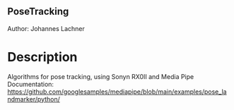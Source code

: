 ## PoseTracking

Author: Johannes Lachner

# Description
Algorithms for pose tracking, using Sonyn RX0II and Media Pipe
Documentation: https://github.com/googlesamples/mediapipe/blob/main/examples/pose_landmarker/python/


